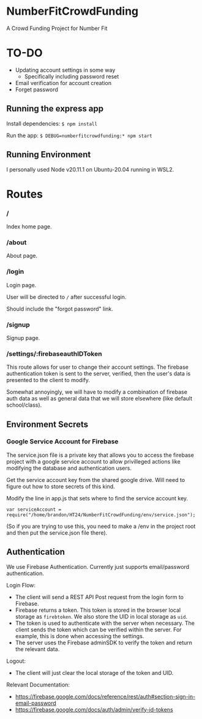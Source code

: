 # NumberFitCrowdFunding
A Crowd Funding Project for Number Fit

# TO-DO
- Updating account settings in some way
    - Specifically including password reset
- Email verification for account creation
- Forget password

## Running the express app
Install dependencies:
`$ npm install`

Run the app:
`$ DEBUG=numberfitcrowdfunding:* npm start`
     
## Running Environment
I personally used Node v20.11.1 on Ubuntu-20.04 running in WSL2.

# Routes
### /
Index home page.

### /about
About page.

### /login
Login page.

User will be directed to `/` after successful login.

Should include the "forgot password" link.

### /signup
Signup page.

### /settings/:firebaseauthIDToken
This route allows for user to change their account settings. The firebase authentication token is sent to the server, verified, then the user's data is presented to the client to modify.

Somewhat annoyingly, we will have to modify a combination of firebase auth data as well as general data that we will store elsewhere (like default school/class).



## Environment Secrets

### Google Service Account for Firebase
The service.json file is a private key that allows you to access the firebase project with a google service account to allow privilleged actions like modifying the database and authentication users.

Get the service account key from the shared google drive. Will need to figure out how to store secrets of this kind.

Modify the line in app.js that sets where to find the service account key.

`var serviceAccount = require("/home/brandon/HT24/NumberFitCrowdFunding/env/service.json");`

(So if you are trying to use this, you need to make a /env in the project root and then put the service.json file there).

## Authentication
We use Firebase Authentication. Currently just supports email/password authentication.

Login Flow:
+ The client will send a REST API Post request from the login form to Firebase.
+ Firebase returns a token. This token is stored in the browser local storage as `firebtoken`. We also store the UID in local storage as `uid`.
+ The token is used to authenticate with the server when necessary. The client sends the token which can be verified within the server. For example, this is done when accessing the settings.
+ The server uses the Firebase adminSDK to verify the token and return the relevant data.

Logout:
+ The client will just clear the local storage of the token and UID.

Relevant Documentation:
- https://firebase.google.com/docs/reference/rest/auth#section-sign-in-email-password
- https://firebase.google.com/docs/auth/admin/verify-id-tokens
